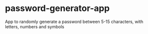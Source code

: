 # password-generator-app
 App to randomly generate a password between 5-15 characters, with letters, numbers and symbols
